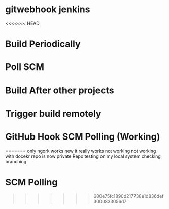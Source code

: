 # gitwebhook jenkins
<<<<<<< HEAD


# Build Periodically


# Poll SCM


# Build After other projects


# Trigger build remotely


# GitHub Hook SCM Polling (Working)
=======
only ngork works
new
it really works
not working
not working with docekr
repo is now private Repo
testing on my local system
checking branching 

# SCM Polling
>>>>>>> 680e75fc1890d217738e1d836def3000833056d7
